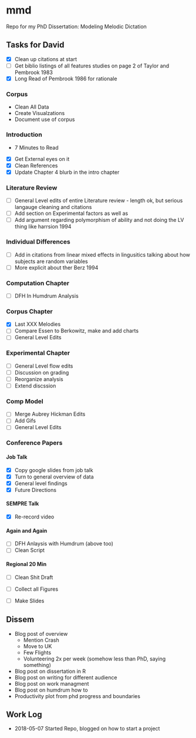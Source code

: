 # mmd

Repo for my PhD Dissertation: Modeling Melodic Dictation

## Tasks for David 

* [X] Clean up citations at start 
* [ ] Get biblio listings of all features studies on page 2 of Taylor and Pembrook 1983
* [X] Long Read of Pembrook 1986 for rationale 

### Corpus

* Clean All Data 
* Create Visualzations
* Document use of corpus 

### Introduction 

* 7 Minutes to Read 

* [X] Get External eyes on it 
* [X] Clean References
* [X] Update Chapter 4 blurb in the intro chapter

### Literature Review

* [ ] General Level edits of entire Literature review - length ok, but serious langauge cleaning and citations
* [ ] Add section on Experimental factors as well as 
* [ ] Add argument regarding polymorphism of ability and not doing the LV thing like harrsion 1994

### Individual Differences

* [ ] Add in citations from linear mixed effects in lingusitics talking about how subjects are random variables 
* [ ] More explicit about ther Berz 1994

### Computation Chapter

* [ ] DFH In Humdrum Analysis 

### Corpus Chapter

* [X] Last XXX Melodies 
* [ ] Compare Essen to Berkowitz, make and add charts
* [ ] General Level Edits

### Experimental Chapter

* [ ] General Level flow edits
* [ ] Discussion on grading
* [ ] Reorganize analysis 
* [ ] Extend discssion

### Comp Model 

* [ ] Merge Aubrey Hickman Edits
* [ ] Add Gifs
* [ ] General Level Edits

### Conference Papers

#### Job Talk 

* [X] Copy google slides from job talk
* [X] Turn to general overview of data 
* [X] General level findings
* [X] Future Directions 

#### SEMPRE Talk 

* [X] Re-record video 

#### Again and Again

* [ ] DFH Anlaysis with Humdrum (above too)
* [ ] Clean Script 

#### Regional 20 Min 

* [ ] Clean Shit Draft
* [ ] Collect all Figures
* [ ] Make Slides


## Dissem

* Blog post of overview 
	- Mention Crash
	- Move to UK 
	- Few Flights
	- Volunteering 2x per week (somehow less than PhD, saying something) 
* Blog post on dissertation in R
* Blog post on writing for different audience
* Blog post on work managment 
* Blog post on humdrum how to 
* Productivity plot from phd progress and boundaries

## Work Log 

* 2018-05-07 Started Repo, blogged on how to start a project

